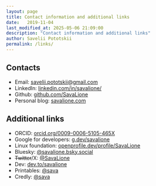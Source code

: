 ```yaml
---
layout: page
title: Contact information and additional links
date:   2019-11-04
last_modified_at: 2025-05-06 21:09:00
description: "Contact information and additional links"
author: Savelii Pototskii
permalink: /links/
---
```


## Contacts
* Email: savelii.pototskii@gmail.com
* LinkedIn: [linkedin.com/in/savalione/](https://www.linkedin.com/in/savalione/)
* Github: [github.com/SavaLione](https://github.com/SavaLione)
* Personal blog: [savalione.com](https://savalione.com)

## Additional links
* ORCID: [orcid.org/0009-0006-5105-465X](https://orcid.org/0009-0006-5105-465X)
* Google for developers: [g.dev/savalione](https://g.dev/savalione)
* Linux foundation: [openprofile.dev/profile/SavaLione](https://openprofile.dev/profile/SavaLione)
* Bluesky: [@savalione.bsky.social](https://bsky.app/profile/savalione.bsky.social)
* ~~Twitter~~/X: [@SavaLione](https://x.com/SavaLione)
* Dev: [dev.to/savalione](https://dev.to/savalione)
* Printables: [@sava](https://www.printables.com/@sava)
* Credly: [@sava](https://www.credly.com/users/sava)
